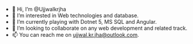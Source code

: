 - 👋 Hi, I’m @Ujjwalkrjha
- 👀 I’m interested in Web technologies and database.
- 🌱 I’m currently playing with Dotnet 5, MS SQL and Angular.
- 💞️ I’m looking to collaborate on any web development and related track.
- 📫 You can reach me on ujjwal.kr.jha@outlook.com.

<!---
Ujjwalkrjha/Ujjwalkrjha is a ✨ special ✨ repository because its `README.md` (this file) appears on your GitHub profile.
You can click the Preview link to take a look at your changes.
--->
